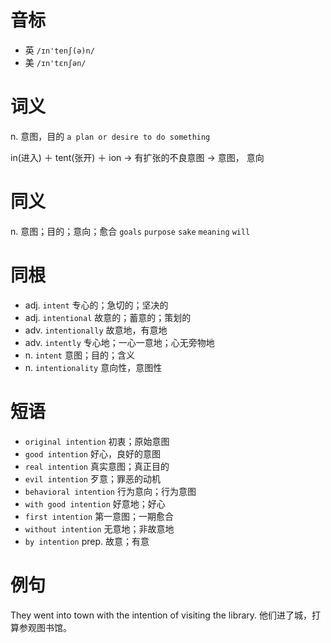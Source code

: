 # 音标

- 英 `/ɪn'tenʃ(ə)n/`
- 美 `/ɪn'tɛnʃən/`

# 词义

n. 意图，目的
`a plan or desire to do something`



in(进入) ＋ tent(张开) ＋ ion → 有扩张的不良意图 → 意图， 意向

# 同义

n. 意图；目的；意向；愈合
`goals` `purpose` `sake` `meaning` `will`

# 同根

- adj. `intent` 专心的；急切的；坚决的
- adj. `intentional` 故意的；蓄意的；策划的
- adv. `intentionally` 故意地，有意地
- adv. `intently` 专心地；一心一意地；心无旁物地
- n. `intent` 意图；目的；含义
- n. `intentionality` 意向性，意图性

# 短语

- `original intention` 初衷；原始意图
- `good intention` 好心，良好的意图
- `real intention` 真实意图；真正目的
- `evil intention` 歹意；罪恶的动机
- `behavioral intention` 行为意向；行为意图
- `with good intention` 好意地；好心
- `first intention` 第一意图；一期愈合
- `without intention` 无意地；非故意地
- `by intention` prep. 故意；有意

# 例句

They went into town with the intention of visiting the library.
他们进了城，打算参观图书馆。


